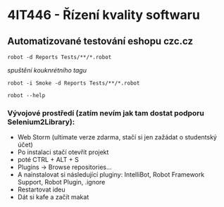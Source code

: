 # 4IT446 - Řízení kvality softwaru
## Automatizované testování eshopu czc.cz
```
robot -d Reports Tests/**/*.robot
```
_spuštění kouknrétního tagu_
```
robot -i Smoke -d Reports Tests/**/*.robot
```

```
robot --help
```



### Vývojové prostředí (zatím nevím jak tam dostat podporu Selenium2Library):
- Web Storm (ultimate verze zdarma, stačí si jen zažádat o studentský účet)
- Po instalaci stačí otevřít projekt
- poté CTRL + ALT + S
- Plugins -> Browse repositories...
- A nainstalovat si následující pluginy: IntelliBot, Robot Framework Support, Robot Plugin, .ignore
- Restartovat ideu
- Dát si kafe a začít makat